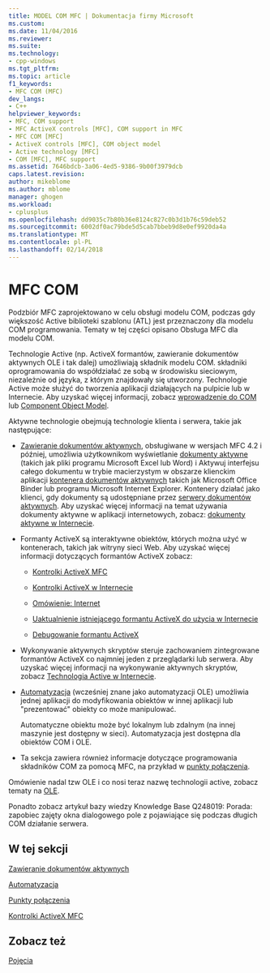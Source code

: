```yaml
---
title: MODEL COM MFC | Dokumentacja firmy Microsoft
ms.custom: 
ms.date: 11/04/2016
ms.reviewer: 
ms.suite: 
ms.technology:
- cpp-windows
ms.tgt_pltfrm: 
ms.topic: article
f1_keywords:
- MFC COM (MFC)
dev_langs:
- C++
helpviewer_keywords:
- MFC, COM support
- MFC ActiveX controls [MFC], COM support in MFC
- MFC COM [MFC]
- ActiveX controls [MFC], COM object model
- Active technology [MFC]
- COM [MFC], MFC support
ms.assetid: 7646bdcb-3a06-4ed5-9386-9b00f3979dcb
caps.latest.revision: 
author: mikeblome
ms.author: mblome
manager: ghogen
ms.workload:
- cplusplus
ms.openlocfilehash: dd9035c7b80b36e8124c827c0b3d1b76c59deb52
ms.sourcegitcommit: 6002df0ac79bde5d5cab7bbeb9d8e0ef9920da4a
ms.translationtype: MT
ms.contentlocale: pl-PL
ms.lasthandoff: 02/14/2018
---
```

# <a name="mfc-com"></a>MFC COM
Podzbiór MFC zaprojektowano w celu obsługi modelu COM, podczas gdy większość Active biblioteki szablonu (ATL) jest przeznaczony dla modelu COM programowania. Tematy w tej części opisano Obsługa MFC dla modelu COM.  
  
 Technologie Active (np. ActiveX formantów, zawieranie dokumentów aktywnych OLE i tak dalej) umożliwiają składnik modelu COM. składniki oprogramowania do współdziałać ze sobą w środowisku sieciowym, niezależnie od języka, z którym znajdowały się utworzony. Technologie Active może służyć do tworzenia aplikacji działających na pulpicie lub w Internecie. Aby uzyskać więcej informacji, zobacz [wprowadzenie do COM](../atl/introduction-to-com.md) lub [Component Object Model](http://msdn.microsoft.com/library/windows/desktop/ms694363).  
  
 Aktywne technologie obejmują technologie klienta i serwera, takie jak następujące:  
  
-   [Zawieranie dokumentów aktywnych](../mfc/active-document-containment.md), obsługiwane w wersjach MFC 4.2 i później, umożliwia użytkownikom wyświetlanie [dokumenty aktywne](../mfc/active-documents.md) (takich jak pliki programu Microsoft Excel lub Word) i Aktywuj interfejsu całego dokumentu w trybie macierzystym w obszarze klienckim aplikacji [kontenera dokumentów aktywnych](../mfc/active-document-containers.md) takich jak Microsoft Office Binder lub programu Microsoft Internet Explorer. Kontenery działać jako klienci, gdy dokumenty są udostępniane przez [serwery dokumentów aktywnych](../mfc/active-document-servers.md). Aby uzyskać więcej informacji na temat używania dokumenty aktywne w aplikacji internetowych, zobacz: [dokumenty aktywne w Internecie](../mfc/active-documents-on-the-internet.md).  
  
-   Formanty ActiveX są interaktywne obiektów, których można użyć w kontenerach, takich jak witryny sieci Web. Aby uzyskać więcej informacji dotyczących formantów ActiveX zobacz:  
  
    -   [Kontrolki ActiveX MFC](../mfc/mfc-activex-controls.md)  
  
    -   [Kontrolki ActiveX w Internecie](../mfc/activex-controls-on-the-internet.md)  
  
    -   [Omówienie: Internet](../mfc/mfc-internet-programming-basics.md)  
  
    -   [Uaktualnienie istniejącego formantu ActiveX do użycia w Internecie](../mfc/upgrading-an-existing-activex-control.md)  
  
    -   [Debugowanie formantu ActiveX](/visualstudio/debugger/how-to-debug-an-activex-control)  
  
-   Wykonywanie aktywnych skryptów steruje zachowaniem zintegrowane formantów ActiveX co najmniej jeden z przeglądarki lub serwera. Aby uzyskać więcej informacji na wykonywanie aktywnych skryptów, zobacz [Technologia Active w Internecie](../mfc/active-technology-on-the-internet.md).  
  
-   [Automatyzacja](../mfc/automation.md) (wcześniej znane jako automatyzacji OLE) umożliwia jednej aplikacji do modyfikowania obiektów w innej aplikacji lub "prezentować" obiekty co może manipulować.  
  
     Automatyczne obiektu może być lokalnym lub zdalnym (na innej maszynie jest dostępny w sieci). Automatyzacja jest dostępna dla obiektów COM i OLE.  
  
-   Ta sekcja zawiera również informacje dotyczące programowania składników COM za pomocą MFC, na przykład w [punkty połączenia](../mfc/connection-points.md).  
  
 Omówienie nadal tzw OLE i co nosi teraz nazwę technologii active, zobacz tematy na [OLE](../mfc/ole-in-mfc.md).  
  
 Ponadto zobacz artykuł bazy wiedzy Knowledge Base Q248019: Porada: zapobiec zajęty okna dialogowego pole z pojawiające się podczas długich COM działanie serwera.  
  
## <a name="in-this-section"></a>W tej sekcji  
 [Zawieranie dokumentów aktywnych](../mfc/active-document-containment.md)  
  
 [Automatyzacja](../mfc/automation.md)  
  
 [Punkty połączenia](../mfc/connection-points.md)  
  
 [Kontrolki ActiveX MFC](../mfc/mfc-activex-controls.md)  
  
## <a name="see-also"></a>Zobacz też  
 [Pojęcia](../mfc/mfc-concepts.md)

